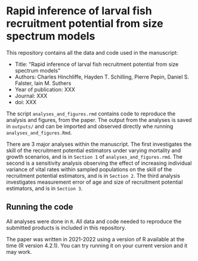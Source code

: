 # Rapid inference of larval fish recruitment potential from size spectrum models
This repository contains all the data and code used in the manuscript:

* Title: "Rapid inference of larval fish recruitment potential from size spectrum models"
* Authors: Charles Hinchliffe, Hayden T. Schilling, Pierre Pepin, Daniel S. Falster, Iain M. Suthers
* Year of publication: XXX
* Journal: XXX
* doi: XXX


The script `analyses_and_figures.rmd` contains code to reproduce the analysis and figures, from the paper. The output from the analyses is saved in `outputs/` and can be imported and observed directly whe running `analyses_and_figures.Rmd`.

There are 3 major analyses within the manuscript. The first investigates the skill of the recruitment potential estimators under varying mortality and growth scenarios, and is in `Section 1`  of `analyses_and_figures.rmd`. The second is a sensitivity analysis observing the effect of increasing individual variance of vital rates within sampled populations on the skill of the recruitment potential estimators, and is in `Section 2`. The third analysis investigates measurement error of age and size of recruitment potential estimators, and is in `Section 3`.

## Running the code

All analyses were done in `R`. All data and code needed to reproduce the submitted products is included in this repository. 

The paper was written in 2021-2022 using a version of R available at the time (R version 4.2.1). You can try running it on your current version and it may work. 
